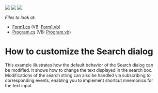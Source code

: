 <!-- default badges list -->
![](https://img.shields.io/endpoint?url=https://codecentral.devexpress.com/api/v1/VersionRange/128609931/13.1.4%2B)
[![](https://img.shields.io/badge/Open_in_DevExpress_Support_Center-FF7200?style=flat-square&logo=DevExpress&logoColor=white)](https://supportcenter.devexpress.com/ticket/details/E1659)
[![](https://img.shields.io/badge/📖_How_to_use_DevExpress_Examples-e9f6fc?style=flat-square)](https://docs.devexpress.com/GeneralInformation/403183)
<!-- default badges end -->
<!-- default file list -->
*Files to look at*:

* [Form1.cs](./CS/SearchFormCustomization/Form1.cs) (VB: [Form1.vb](./VB/SearchFormCustomization/Form1.vb))
* [Program.cs](./CS/SearchFormCustomization/Program.cs) (VB: [Program.vb](./VB/SearchFormCustomization/Program.vb))
<!-- default file list end -->
# How to customize the Search dialog


<p>This example illustrates how the default behavior of the Search dialog can be modified. It shows how to change the text displayed in the search box. Modifications of the search string can also be handled via subscribing to corresponding events, enabling you to implement shortcut mnemonics for the text input.</p>

<br/>


